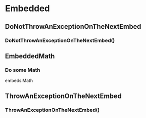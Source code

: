 # Embedded


## DoNotThrowAnExceptionOnTheNextEmbed
### DoNotThrowAnExceptionOnTheNextEmbed()


## EmbeddedMath
### Do some Math
embeds Math


## ThrowAnExceptionOnTheNextEmbed
### ThrowAnExceptionOnTheNextEmbed()


